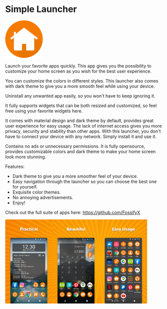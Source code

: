 # Simple Launcher
<img alt="Logo" src="graphics/icon.png" width="120" />

Launch your favorite apps quickly. This app gives you the possibility to customize your home screen as you wish for the best user experience.

You can customize the colors in different styles. This launcher also comes with dark theme to give you a more smooth feel while using your device.

Uninstall any unwanted app easily, so you won't have to keep ignoring it.

It fully supports widgets that can be both resized and customized, so feel free using your favorite widgets here.

It comes with material design and dark theme by default, provides great user experience for easy usage. The lack of internet access gives you more privacy, security and stability than other apps. With this launcher, you don't have to connect your device with any network. Simply install it and use it.

Contains no ads or unnecessary permissions. It is fully opensource, provides customizable colors and dark theme to make your home screen look more stunning. 

Features:

- Dark theme to give you a more smoother feel of your device.
- Easy navigation through the launcher so you can choose the best one for yourself.
- Exquisite color themes.
- No annoying advertisements.
- Enjoy!

Check out the full suite of apps here:
https://github.com/FossifyX

<div style="display:flex;">
<img alt="App image" src="fastlane/metadata/android/en-US/images/phoneScreenshots/1_en-US.png" width="30%">
<img alt="App image" src="fastlane/metadata/android/en-US/images/phoneScreenshots/2_en-US.png" width="30%">
<img alt="App image" src="fastlane/metadata/android/en-US/images/phoneScreenshots/3_en-US.png" width="30%">
</div>
